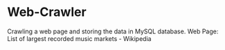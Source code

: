 # Web-Crawler

Crawling a web page and storing the data in MySQL database.
Web Page: List of largest recorded music markets - Wikipedia
